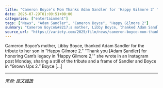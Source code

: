 ```yaml
---
title: "Cameron Boyce’s Mom Thanks Adam Sandler for ‘Happy Gilmore 2’ Tribute, Reveals Sandler Was ‘Strategizing’ on Their Next Movie Together in the ‘Days Leading Up’ to Boyce’s Death"
date: 2025-07-29T01:00:51+08:00
categories: ["entertainment"]
tags: ["News", "Adam Sandler", "Cameron Boyce", "Happy Gilmore 2"]
summary: "Cameron Boyce&#8217;s mother, Libby Boyce, thanked Adam Sandler for the tribute to her son in &#8220;Happy Gilmore 2.&#8221; &#8220;Thank you [Adam Sandler] for honoring Cam&#8217;s legacy in &#8216;H"
source_url: "https://variety.com/2025/film/news/cameron-boyce-mom-thanks-adam-sandler-happy-gilmore-2-1236472795/"
---
```


Cameron Boyce&#8217;s mother, Libby Boyce, thanked Adam Sandler for the tribute to her son in &#8220;Happy Gilmore 2.&#8221; &#8220;Thank you [Adam Sandler] for honoring Cam&#8217;s legacy in &#8216;Happy Gilmore 2,'&#8221; she wrote in an Instagram post Monday, sharing a still of the tribute and a frame of Sandler and Boyce in &#8220;Grown Ups 2.&#8221; Boyce [&#8230;]

---

*来源: [原文链接](https://variety.com/2025/film/news/cameron-boyce-mom-thanks-adam-sandler-happy-gilmore-2-1236472795/)*
